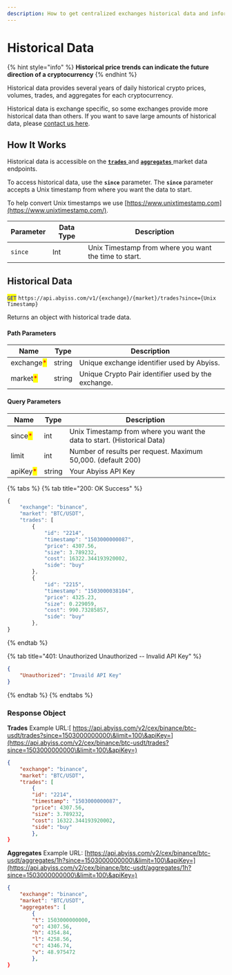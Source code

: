 ```yaml
---
description: How to get centralized exchanges historical data and information.
---
```


# Historical Data

{% hint style="info" %}
**Historical price trends can indicate the future direction of a cryptocurrency**
{% endhint %}

Historical data provides several years of daily historical crypto prices, volumes, trades, and aggregates for each cryptocurrency.&#x20;

Historical data is exchange specific, so some exchanges provide more historical data than others. If you want to save large amounts of historical data, please [contact us here](mailto:sales@abyiss.com).

## How It Works

Historical data is accessible on the [**`trades`** ](broken-reference)and [**`aggregates`** ](broken-reference)market data endpoints.

To access historical data, use the **`since`** parameter. The **`since`** parameter accepts a Unix timestamp from where you want the data to start.

To help convert Unix timestamps we use [https://www.unixtimestamp.com](https://www.unixtimestamp.com/).

| Parameter | Data Type | Description                                           |
| --------- | --------- | ----------------------------------------------------- |
| `since`   | Int       | Unix Timestamp from where you want the time to start. |

## Historical Data

<mark style="color:blue;">`GET`</mark> `https://api.abyiss.com/v1/{exchange}/{market}/trades?since={Unix Timestamp}`

Returns an object with historical trade data.

#### Path Parameters

| Name                                       | Type   | Description                                         |
| ------------------------------------------ | ------ | --------------------------------------------------- |
| exchange<mark style="color:red;">\*</mark> | string | Unique exchange identifier used by Abyiss.          |
| market<mark style="color:red;">\*</mark>   | string | Unique Crypto Pair identifier used by the exchange. |

#### Query Parameters

| Name                                     | Type   | Description                                                             |
| ---------------------------------------- | ------ | ----------------------------------------------------------------------- |
| since<mark style="color:red;">\*</mark>  | int    | Unix Timestamp from where you want the data to start. (Historical Data) |
| limit                                    | int    | Number of results per request. Maximum 50,000. (default 200)            |
| apiKey<mark style="color:red;">\*</mark> | string | Your Abyiss API Key                                                     |

{% tabs %}
{% tab title="200: OK Success" %}
```javascript
{
    "exchange": "binance",
    "market": "BTC/USDT",
    "trades": [
        {
            "id": "2214",
            "timestamp": "1503000000087",
            "price": 4307.56,
            "size": 3.789232,
            "cost": 16322.344193920002,
            "side": "buy"
        },
        {
            "id": "2215",
            "timestamp": "1503000038104",
            "price": 4325.23,
            "size": 0.229059,
            "cost": 990.73285857,
            "side": "buy"
        },
}
```
{% endtab %}

{% tab title="401: Unauthorized Unauthorized -- Invalid API Key" %}
```json
{
    "Unauthorized": "Invaild API Key"
}
```
{% endtab %}
{% endtabs %}

### Response Object

**Trades** Example URL:[ https://api.abyiss.com/v2/cex/binance/btc-usdt/trades?since=1503000000000\&limit=100\&apiKey=](https://api.abyiss.com/v2/cex/binance/btc-usdt/trades?since=1503000000000\&limit=100\&apiKey=)

```json
{
    "exchange": "binance",
    "market": "BTC/USDT",
    "trades": [
        {
        "id": "2214",
        "timestamp": "1503000000087",
        "price": 4307.56,
        "size": 3.789232,
        "cost": 16322.344193920002,
        "side": "buy"
        },
}
```

**Aggregates** Example URL: [https://api.abyiss.com/v2/cex/binance/btc-usdt/aggregates/1h?since=1503000000000\&limit=100\&apiKey=](https://api.abyiss.com/v2/cex/binance/btc-usdt/aggregates/1h?since=1503000000000\&limit=100\&apiKey=)

```json
{
    "exchange": "binance",
    "market": "BTC/USDT",
    "aggregates": [
        {
        "t": 1503000000000,
        "o": 4307.56,
        "h": 4354.84,
        "l": 4258.56,
        "c": 4346.74,
        "v": 48.975472
        },
}
```
